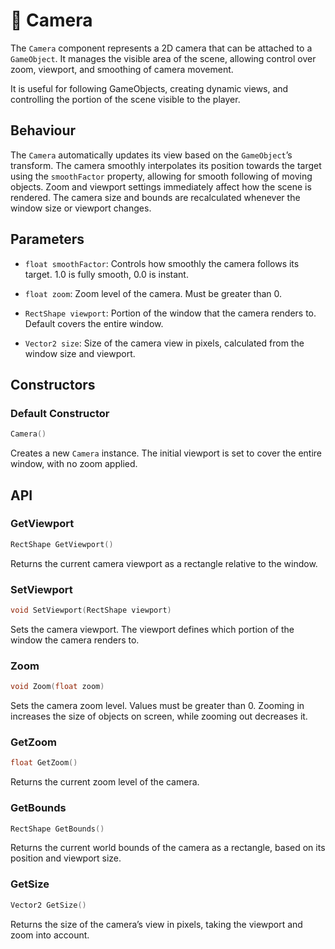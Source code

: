 # 🧩 Camera

The ```Camera``` component represents a 2D camera that can be attached to a ```GameObject```. It manages the visible area of the scene, allowing control over zoom, viewport, and smoothing of camera movement.

It is useful for following GameObjects, creating dynamic views, and controlling the portion of the scene visible to the player.

## Behaviour

The ```Camera``` automatically updates its view based on the ```GameObject```’s transform. The camera smoothly interpolates its position towards the target using the ```smoothFactor``` property, allowing for smooth following of moving objects. Zoom and viewport settings immediately affect how the scene is rendered. The camera size and bounds are recalculated whenever the window size or viewport changes.

## Parameters

* ```float smoothFactor```: Controls how smoothly the camera follows its target. 1.0 is fully smooth, 0.0 is instant.

* ```float zoom```: Zoom level of the camera. Must be greater than 0.

* ```RectShape viewport```: Portion of the window that the camera renders to. Default covers the entire window.

* ```Vector2 size```: Size of the camera view in pixels, calculated from the window size and viewport.

## Constructors

### Default Constructor
```cpp
Camera()
```

Creates a new ```Camera``` instance. The initial viewport is set to cover the entire window, with no zoom applied.

## API

### GetViewport
```cpp
RectShape GetViewport()
```

Returns the current camera viewport as a rectangle relative to the window.

### SetViewport
```cpp
void SetViewport(RectShape viewport)
```

Sets the camera viewport. The viewport defines which portion of the window the camera renders to.

### Zoom
```cpp
void Zoom(float zoom)
```

Sets the camera zoom level. Values must be greater than 0. Zooming in increases the size of objects on screen, while zooming out decreases it.

### GetZoom
```cpp
float GetZoom()
```

Returns the current zoom level of the camera.

### GetBounds
```cpp
RectShape GetBounds()
```

Returns the current world bounds of the camera as a rectangle, based on its position and viewport size.

### GetSize
```cpp
Vector2 GetSize()
```

Returns the size of the camera’s view in pixels, taking the viewport and zoom into account.